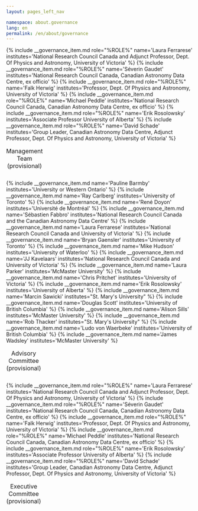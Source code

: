 ```yaml
---
layout: pages_left_nav

namespace: about.governance
lang: en
permalink: /en/about/governance
---
```


<!--  For a three column layout, add the role attribute. -->

<div class="table-responsive">
<table class="table table-condensed">
<caption class="h3">Management Team (provisional)</caption>
<tbody>
{% include __governance_item.md role="%ROLE%" name='Laura Ferrarese' institutes='National Research Council Canada and Adjunct Professor, Dept. Of Physics and Astronomy, University of Victoria' %}
{% include __governance_item.md role="%ROLE%" name='Séverin Gaudet' institutes='National Research Council Canada, Canadian Astronomy Data Centre, ex officio' %}
{% include __governance_item.md role="%ROLE%" name='Falk Herwig' institutes='Professor, Dept. Of Physics and Astronomy, University of Victoria' %}
{% include __governance_item.md role="%ROLE%" name='Michael Peddle' institutes='National Research Council Canada, Canadian Astronomy Data Centre, ex officio' %}
{% include __governance_item.md role="%ROLE%" name='Erik Rosolowsky' institutes='Associate Professor University of Alberta' %}
{% include __governance_item.md role="%ROLE%" name='David Schade' institutes='Group Leader, Canadian Astronomy Data Centre, Adjunct Professor, Dept. Of Physics and Astronomy, University of Victoria' %}
</tbody>
</table>
</div>

<div class="table-responsive">
<table class="table table-condensed">
<caption class="h3">Advisory Committee (provisional)</caption>
<tbody>
{% include __governance_item.md name='Pauline Barmby' institutes='University or Western Ontario' %}
{% include __governance_item.md name='Ray Carlberg' institutes='University of Toronto' %}
{% include __governance_item.md name='René Doyon' institutes='Université de Montréal' %}
{% include __governance_item.md name='Sébastien Fabbro' institutes='National Research Council Canada and the Canadian Astronomy Data Centre' %}
{% include __governance_item.md name='Laura Ferrarese' institutes='National Research Council Canada and University of Victoria' %}
{% include __governance_item.md name='Bryan Gaensler' institutes='University of Toronto' %}
{% include __governance_item.md name='Mike Hudson' institutes='University of Waterloo' %}
{% include __governance_item.md name='JJ Kavelaars' institutes='National Research Council Canada and University of Victoria' %}
{% include __governance_item.md name='Laura Parker' institutes='McMaster University' %}
{% include __governance_item.md name='Chris Pritchet' institutes='University of Victoria' %}
{% include __governance_item.md name='Erik Rosolowsky' institutes='University of Alberta' %}
{% include __governance_item.md name='Marcin Sawicki' institutes="St. Mary's University" %}
{% include __governance_item.md name='Douglas Scott' institutes='University of British Columbia' %}
{% include __governance_item.md name='Alison Sills' institutes='McMaster University' %}
{% include __governance_item.md name='Rob Thacker' institutes="St. Mary's University" %}
{% include __governance_item.md name='Ludo von Waerbeke' institutes='University of British Columbia' %}
{% include __governance_item.md name='James Wadsley' institutes='McMaster University' %}
</tbody>
</table>
</div>

<div class="table-responsive">
<table class="table table-condensed">
<caption class="h3">Executive Committee (provisional)</caption>
<tbody>
{% include __governance_item.md role="%ROLE%" name='Laura Ferrarese' institutes='National Research Council Canada and Adjunct Professor, Dept. Of Physics and Astronomy, University of Victoria' %}
{% include __governance_item.md role="%ROLE%" name='Séverin Gaudet' institutes='National Research Council Canada, Canadian Astronomy Data Centre, ex officio' %}
{% include __governance_item.md role="%ROLE%" name='Falk Herwig' institutes='Professor, Dept. Of Physics and Astronomy, University of Victoria' %}
{% include __governance_item.md role="%ROLE%" name='Michael Peddle' institutes='National Research Council Canada, Canadian Astronomy Data Centre, ex officio' %}
{% include __governance_item.md role="%ROLE%" name='Erik Rosolowsky' institutes='Associate Professor University of Alberta' %}
{% include __governance_item.md role="%ROLE%" name='David Schade' institutes='Group Leader, Canadian Astronomy Data Centre, Adjunct Professor, Dept. Of Physics and Astronomy, University of Victoria' %}
</tbody>
</table>
</div>

<!-- Content end -->
